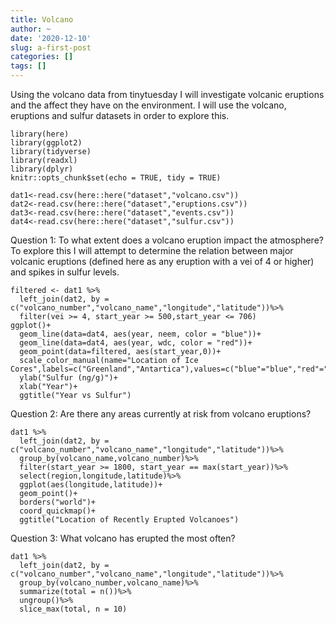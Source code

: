 ```yaml
---
title: Volcano
author: ~
date: '2020-12-10'
slug: a-first-post
categories: []
tags: []
---
```

Using the volcano data from tinytuesday I will investigate volcanic eruptions and the affect they have on the environment. I will use the volcano, eruptions and sulfur datasets in order to explore this.


```{r, message=FALSE}
library(here)
library(ggplot2)
library(tidyverse)
library(readxl)
library(dplyr)
knitr::opts_chunk$set(echo = TRUE, tidy = TRUE)
```

```{r}
dat1<-read.csv(here::here("dataset","volcano.csv"))
dat2<-read.csv(here::here("dataset","eruptions.csv"))
dat3<-read.csv(here::here("dataset","events.csv"))
dat4<-read.csv(here::here("dataset","sulfur.csv"))
```

Question 1: To what extent does a volcano eruption impact the atmosphere? To explore this I will attempt to determine the relation between major volcanic eruptions (defined here as any eruption with a vei of 4 or higher) and spikes in sulfur levels.
```{r}
filtered <- dat1 %>%
  left_join(dat2, by = c("volcano_number","volcano_name","longitude","latitude"))%>%
  filter(vei >= 4, start_year >= 500,start_year <= 706)
ggplot()+
  geom_line(data=dat4, aes(year, neem, color = "blue"))+
  geom_line(data=dat4, aes(year, wdc, color = "red"))+
  geom_point(data=filtered, aes(start_year,0))+
  scale_color_manual(name="Location of Ice Cores",labels=c("Greenland","Antartica"),values=c("blue"="blue","red"="red"))+
  ylab("Sulfur (ng/g)")+
  xlab("Year")+
  ggtitle("Year vs Sulfur")
```

Question 2: Are there any areas currently at risk from volcano eruptions?
```{r}
dat1 %>%
  left_join(dat2, by = c("volcano_number","volcano_name","longitude","latitude"))%>%
  group_by(volcano_name,volcano_number)%>%
  filter(start_year >= 1800, start_year == max(start_year))%>%
  select(region,longitude,latitude)%>%
  ggplot(aes(longitude,latitude))+
  geom_point()+
  borders("world")+
  coord_quickmap()+
  ggtitle("Location of Recently Erupted Volcanoes")
```
Question 3: What volcano has erupted the most often?
```{r}
dat1 %>%
  left_join(dat2, by = c("volcano_number","volcano_name","longitude","latitude"))%>%
  group_by(volcano_number,volcano_name)%>%
  summarize(total = n())%>%
  ungroup()%>%
  slice_max(total, n = 10)
```